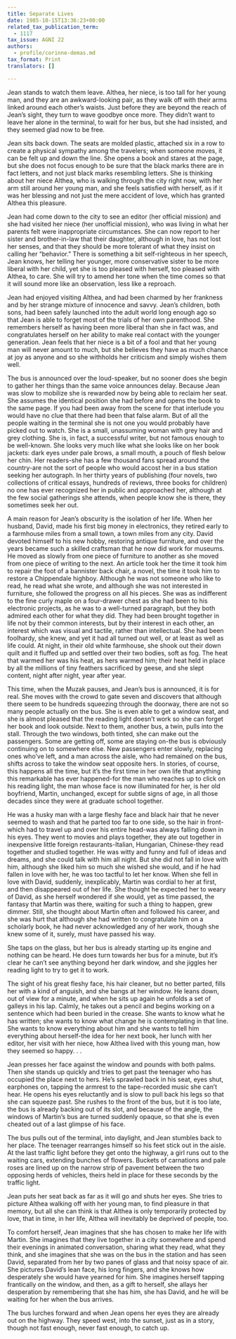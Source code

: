 ```yaml
---
title: Separate Lives
date: 1985-10-15T13:36:23+00:00
related_tax_publication_term:
  - 1117
tax_issue: AGNI 22
authors:
  - profile/corinne-demas.md
tax_format: Print
translators: []

---
```

Jean stands to watch them leave. Althea, her niece, is too tall for her young man, and they are an awkward-looking pair, as they walk off with their arms linked around each other’s waists. Just before they are beyond the reach of Jean’s sight, they turn to wave goodbye once more. They didn’t want to leave her alone in the terminal, to wait for her bus, but she had insisted, and they seemed glad now to be free.

Jean sits back down. The seats are molded plastic, attached six in a row to create a physical sympathy among the travelers; when someone moves, it can be felt up and down the line. She opens a book and stares at the page, but she does not focus enough to be sure that the black marks there are in fact letters, and not just black marks resembling letters. She is thinking about her niece Althea, who is walking through the city right now, with her arm still around her young man, and she feels satisfied with herself, as if it was her blessing and not just the mere accident of love, which has granted Althea this pleasure.

Jean had come down to the city to see an editor (her official mission) and she had visited her niece (her unofficial mission), who was living in what her parents felt were inappropriate circumstances. She can now report to her sister and brother-in-law that their daughter, although in love, has not lost her senses, and that they should be more tolerant of what they insist on calling her “behavior.” There is something a bit self-righteous in her speech, Jean knows, her telling her younger, more conservative sister to be more liberal with her child, yet she is too pleased with herself, too pleased with Althea, to care. She will try to amend her tone when the time comes so that it will sound more like an observation, less like a reproach.

Jean had enjoyed visiting Althea, and had been charmed by her frankness and by her strange mixture of innocence and savvy. Jean’s children, both sons, had been safely launched into the adult world long enough ago so that Jean is able to forget most of the trials of her own parenthood. She remembers herself as having been more liberal than she in fact was, and congratulates herself on her ability to make real contact with the younger generation. Jean feels that her niece is a bit of a fool and that her young man will never amount to much, but she believes they have as much chance at joy as anyone and so she withholds her criticism and simply wishes them well.

The bus is announced over the loud-speaker, but no sooner does she begin to gather her things than the same voice announces delay. Because Jean was slow to mobilize she is rewarded now by being able to reclaim her seat. She assumes the identical position she had before and opens the book to the same page. If you had been away from the scene for that interlude you would have no clue that there had been that false alarm. But of all the people waiting in the terminal she is not one you would probably have picked out to watch. She is a small, unassuming woman with grey hair and grey clothing. She is, in fact, a successful writer, but not famous enough to be well-known. She looks very much like what she looks like on her book jackets: dark eyes under pale brows, a small mouth, a pouch of flesh below her chin. Her readers-she has a few thousand fans spread around the country-are not the sort of people who would accost her in a bus station seeking her autograph. In her thirty years of publishing (four novels, two collections of critical essays, hundreds of reviews, three books for children) no one has ever recognized her in public and approached her, although at the few social gatherings she attends, when people know she is there, they sometimes seek her out.

A main reason for Jean’s obscurity is the isolation of her life. When her husband, David, made his first big money in electronics, they retired early to a farmhouse miles from a small town, a town miles from any city. David devoted himself to his new hobby, restoring antique furniture, and over the years became such a skilled craftsman that he now did work for museums. He moved as slowly from one piece of furniture to another as she moved from one piece of writing to the next. An article took her the time it took him to repair the foot of a bannister back chair, a novel, the time it took him to restore a Chippendale highboy. Although he was not someone who like to read, he read what she wrote, and although she was not interested in furniture, she followed the progress on all his pieces. She was as indifferent to the fine curly maple on a four-drawer chest as she had been to his electronic projects, as he was to a well-turned paragraph, but they both admired each other for what they did. They had been brought together in life not by their common interests, but by their interest in each other, an interest which was visual and tactile, rather than intellectual. She had been foolhardy, she knew, and yet it had all turned out well, or at least as well as life could. At night, in their old white farmhouse, she shook out their down quilt and it fluffed up and settled over their two bodies, soft as fog. The heat that warmed her was his heat, as hers warmed him; their heat held in place by all the millions of tiny feathers sacrificed by geese, and she slept content, night after night, year after year.

This time, when the Muzak pauses, and Jean’s bus is announced, it is for real. She moves with the crowd to gate seven and discovers that although there seem to be hundreds squeezing through the doorway, there are not so many people actually on the bus. She is even able to get a window seat, and she is almost pleased that the reading light doesn’t work so she can forget her book and look outside. Next to them, another bus, a twin, pulls into the stall. Through the two windows, both tinted, she can make out the passengers. Some are getting off, some are staying on-the bus is obviously continuing on to somewhere else. New passengers enter slowly, replacing ones who’ve left, and a man across the aisle, who had remained on the bus, shifts across to take the window seat opposite hers. In stories, of course, this happens all the time, but it’s the first time in her own life that anything this remarkable has ever happened-for the man who reaches up to click on his reading light, the man whose face is now illuminated for her, is her old boyfriend, Martin, unchanged, except for subtle signs of age, in all those decades since they were at graduate school together.

He was a husky man with a large fleshy face and black hair that he never seemed to wash and that he parted too far to one side, so the hair in front-which had to travel up and over his entire head-was always falling down in his eyes. They went to movies and plays together, they ate out together in inexpensive little foreign restaurants-Italian, Hungarian, Chinese-they read together and studied together. He was witty and funny and full of ideas and dreams, and she could talk with him all night. But she did not fall in love with him, although she liked him so much she wished she would, and if he had fallen in love with her, he was too tactful to let her know. When she fell in love with David, suddenly, inexplicably, Martin was cordial to her at first, and then disappeared out of her life. She thought he expected her to weary of David, as she herself wondered if she would, yet as time passed, the fantasy that Martin was there, waiting for such a thing to happen, grew dimmer. Still, she thought about Martin often and followed his career, and she was hurt that although she had written to congratulate him on a scholarly book, he had never acknowledged any of her work, though she knew some of it, surely, must have passed his way.

She taps on the glass, but her bus is already starting up its engine and nothing can be heard. He does turn towards her bus for a minute, but it’s clear he can’t see anything beyond her dark window, and she jiggles her reading light to try to get it to work.

The sight of his great fleshy face, his hair cleaner, but no better parted, fills her with a kind of anguish, and she bangs at her window. He leans down, out of view for a minute, and when he sits up again he unfolds a set of galleys in his lap. Calmly, he takes out a pencil and begins working on a sentence which had been buried in the crease. She wants to know what he has written; she wants to know what change he is contemplating in that line. She wants to know everything about him and she wants to tell him everything about herself-the idea for her next book, her lunch with her editor, her visit with her niece, how Althea lived with this young man, how they seemed so happy. . .

Jean presses her face against the window and pounds with both palms. Then she stands up quickly and tries to get past the teenager who has occupied the place next to hers. He’s sprawled back in his seat, eyes shut, earphones on, tapping the armrest to the tape-recorded music she can’t hear. He opens his eyes reluctantly and is slow to pull back his legs so that she can squeeze past. She rushes to the front of the bus, but it is too late, the bus is already backing out of its slot, and because of the angle, the windows of Martin’s bus are turned suddenly opaque, so that she is even cheated out of a last glimpse of his face.

The bus pulls out of the terminal, into daylight, and Jean stumbles back to her place. The teenager rearranges himself so his feet stick out in the aisle. At the last traffic light before they get onto the highway, a girl runs out to the waiting cars, extending bunches of flowers. Buckets of carnations and pale roses are lined up on the narrow strip of pavement between the two opposing herds of vehicles, theirs held in place for these seconds by the traffic light.

Jean puts her seat back as far as it will go and shuts her eyes. She tries to picture Althea walking off with her young man, to find pleasure in that memory, but all she can think is that Althea is only temporarily protected by love, that in time, in her life, Althea will inevitably be deprived of people, too.

To comfort herself, Jean imagines that she has chosen to make her life with Martin. She imagines that they live together in a city somewhere and spend their evenings in animated conversation, sharing what they read, what they think, and she imagines that she was on the bus in the station and has seen David, separated from her by two panes of glass and that noisy space of air. She pictures David’s lean face, his long fingers, and she knows how desperately she would have yearned for him. She imagines herself tapping frantically on the window, and then, as a gift to herself, she allays her desperation by remembering that she has him, she has David, and he will be waiting for her when the bus arrives.

The bus lurches forward and when Jean opens her eyes they are already out on the highway. They speed west, into the sunset, just as in a story, though not fast enough, never fast enough, to catch up.